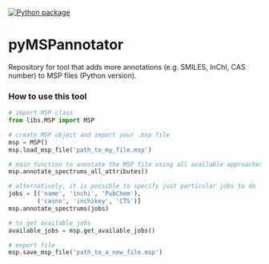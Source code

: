 [![Python package](https://github.com/xtrojak/pyMSPannotator/actions/workflows/python-package.yml/badge.svg)](https://github.com/xtrojak/pyMSPannotator/actions/workflows/python-package.yml)

# pyMSPannotator
Repository for tool that adds more annotations (e.g. SMILES, InChI, CAS number) to MSP files (Python version).

### How to use this tool

```python
# import MSP class
from libs.MSP import MSP

# create MSP object and import your .msp file
msp = MSP()
msp.load_msp_file('path_to_my_file.msp')

# main function to annotate the MSP file using all available approaches
msp.annotate_spectrums_all_attributes()

# alternatively, it is possible to specify just particular jobs to do
jobs = [('name', 'inchi', 'PubChem'),
        ('casno', 'inchikey', 'CTS')]
msp.annotate_spectrums(jobs)

# to get available jobs
available_jobs = msp.get_available_jobs()

# export file 
msp.save_msp_file('path_to_a_new_file.msp')
```
